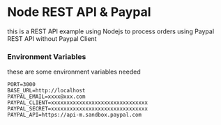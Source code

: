 # Node REST API & Paypal
 
this is a REST API example using Nodejs to process orders using Paypal REST API without Paypal Client

### Environment Variables

these are some environment variables needed

```
PORT=3000
BASE_URL=http://localhost
PAYPAL_EMAIL=xxxx@xxx.com
PAYPAL_CLIENT=xxxxxxxxxxxxxxxxxxxxxxxxxxxxxxx
PAYPAL_SECRET=xxxxxxxxxxxxxxxxxxxxxxxxxxxxxxx
PAYPAL_API=https://api-m.sandbox.paypal.com
```
